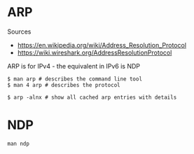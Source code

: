 # ARP

Sources

- https://en.wikipedia.org/wiki/Address_Resolution_Protocol
- https://wiki.wireshark.org/AddressResolutionProtocol

ARP is for IPv4 - the equivalent in IPv6 is NDP

```
$ man arp # describes the command line tool
$ man 4 arp # describes the protocol

$ arp -alnx # show all cached arp entries with details
```

# NDP

```
man ndp
```
